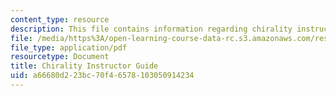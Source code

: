 ```yaml
---
content_type: resource
description: This file contains information regarding chirality instructor guide.
file: /media/https%3A/open-learning-course-data-rc.s3.amazonaws.com/res-tll-004-stem-concept-videos-fall-2013/a66680d223bc70f46578103050914234_MITRES_TLL-004F13_ChiralIG.pdf
file_type: application/pdf
resourcetype: Document
title: Chirality Instructor Guide
uid: a66680d2-23bc-70f4-6578-103050914234
---
```

